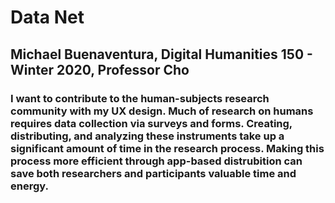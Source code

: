 # Data Net

## Michael Buenaventura, Digital Humanities 150 - Winter 2020, Professor Cho

### I want to contribute to the human-subjects research community with my UX design. Much of research on humans requires data collection via surveys and forms. Creating, distributing, and analyzing these instruments take up a significant amount of time in the research process. Making this process more efficient through app-based distrubition can save both researchers and participants valuable time and energy.

